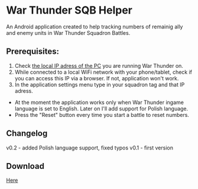 # War Thunder SQB Helper

An Android application created to help tracking numbers of remainig ally and enemy units in War Thunder Squadron Battles.

## Prerequisites:
1. Check [the local IP adress of the PC](https://kb.wisc.edu/27309) you are running War Thunder on.
2. While connected to a local WiFi network with your phone/tablet, check if you can access this IP via a browser. If not, application won't work.
3. In the application settings menu type in your squadron tag and that IP adress.

- At the moment the application works only when War Thunder ingame language is set to English. Later on I'll add support for Polish language.
- Press the "Reset" button every time you start a battle to reset numbers.

## Changelog
v0.2 - added Polish language support, fixed typos
v0.1 - first version

## Download
[Here](https://github.com/gserej/WarThunderSQBHelper/raw/master/app/release/WT_SQB_Helper_v0.1.apk)
